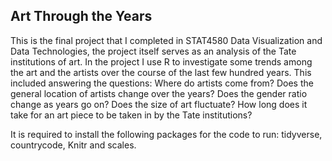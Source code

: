 ## Art Through the Years

This is the final project that I completed in STAT4580 Data Visualization and Data Technologies, the project itself serves as an analysis of the Tate institutions of art. In the project I use R to investigate some trends among the art and the artists over the course of the last few hundred years. This included answering the questions: Where do artists come from? Does the general location of artists change over the years? Does the gender ratio change as years go on? Does the size of art fluctuate? How long does it take for an art piece to be taken in by the Tate institutions?



It is required to install the following packages for the code to run: tidyverse, countrycode, Knitr and scales.
